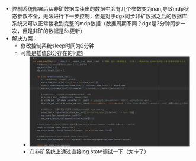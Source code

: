 - 控制系统部署后从非矿数据库读出的数据中会有几个参数变为nan,导致mdp状态参数不全，无法进行下一步控制，但是对于dgx同步非矿数据之后的数据库系统又可以正常接收到完整的mdp数据（数据周期不同？dgx是2分钟同步一次，但是非矿的数据是5s更新）
- 解决方案：
	- 修改控制系统sleep时间为2分钟
	- 可能是插值部分存在的问题
		- ![image.png](../assets/image_1670674103935_0.png)
		- 在非矿系统上通过直接log state调试一下（太卡了）